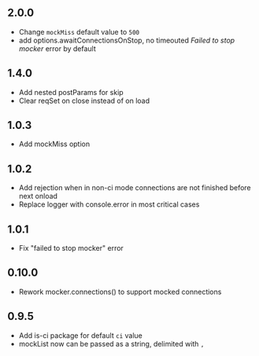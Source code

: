 ## 2.0.0

- Change `mockMiss` default value to `500`
- add options.awaitConnectionsOnStop, no timeouted _Failed to stop mocker_ error by default

## 1.4.0

- Add nested postParams for skip
- Clear reqSet on close instead of on load

## 1.0.3
- Add mockMiss option

## 1.0.2
- Add rejection when in non-ci mode connections are not finished before next onload
- Replace logger with console.error in most critical cases

## 1.0.1
- Fix "failed to stop mocker" error

## 0.10.0

- Rework mocker.connections() to support mocked connections

## 0.9.5

- Add is-ci package for default `ci` value
- mockList now can be passed as a string, delimited with `,`
